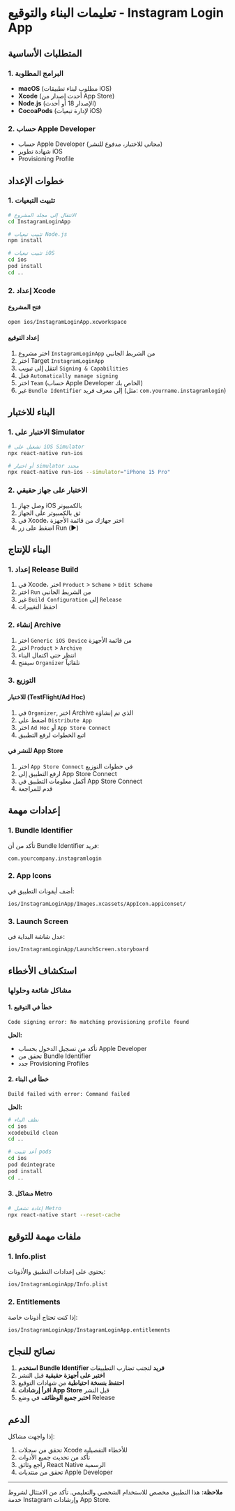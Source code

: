 # تعليمات البناء والتوقيع - Instagram Login App

## المتطلبات الأساسية

### 1. البرامج المطلوبة
- **macOS** (مطلوب لبناء تطبيقات iOS)
- **Xcode** (أحدث إصدار من App Store)
- **Node.js** (الإصدار 18 أو أحدث)
- **CocoaPods** (لإدارة تبعيات iOS)

### 2. حساب Apple Developer
- حساب Apple Developer (مجاني للاختبار، مدفوع للنشر)
- شهادة تطوير iOS
- Provisioning Profile

## خطوات الإعداد

### 1. تثبيت التبعيات
```bash
# الانتقال إلى مجلد المشروع
cd InstagramLoginApp

# تثبيت تبعيات Node.js
npm install

# تثبيت تبعيات iOS
cd ios
pod install
cd ..
```

### 2. إعداد Xcode

#### فتح المشروع
```bash
open ios/InstagramLoginApp.xcworkspace
```

#### إعداد التوقيع
1. اختر مشروع `InstagramLoginApp` من الشريط الجانبي
2. اختر Target `InstagramLoginApp`
3. انتقل إلى تبويب `Signing & Capabilities`
4. فعل `Automatically manage signing`
5. اختر `Team` (حساب Apple Developer الخاص بك)
6. غير `Bundle Identifier` إلى معرف فريد (مثل: `com.yourname.instagramlogin`)

## البناء للاختبار

### 1. الاختبار على Simulator
```bash
# تشغيل على iOS Simulator
npx react-native run-ios

# أو اختيار simulator محدد
npx react-native run-ios --simulator="iPhone 15 Pro"
```

### 2. الاختبار على جهاز حقيقي
1. وصل جهاز iOS بالكمبيوتر
2. ثق بالكمبيوتر على الجهاز
3. في Xcode، اختر جهازك من قائمة الأجهزة
4. اضغط على زر Run (▶️)

## البناء للإنتاج

### 1. إعداد Release Build
1. في Xcode، اختر `Product` > `Scheme` > `Edit Scheme`
2. اختر `Run` من الشريط الجانبي
3. غير `Build Configuration` إلى `Release`
4. احفظ التغييرات

### 2. إنشاء Archive
1. اختر `Generic iOS Device` من قائمة الأجهزة
2. اختر `Product` > `Archive`
3. انتظر حتى اكتمال البناء
4. سيفتح `Organizer` تلقائياً

### 3. التوزيع

#### للاختبار (TestFlight/Ad Hoc)
1. في `Organizer`, اختر Archive الذي تم إنشاؤه
2. اضغط على `Distribute App`
3. اختر `Ad Hoc` أو `App Store Connect`
4. اتبع الخطوات لرفع التطبيق

#### للنشر في App Store
1. اختر `App Store Connect` في خطوات التوزيع
2. ارفع التطبيق إلى App Store Connect
3. أكمل معلومات التطبيق في App Store Connect
4. قدم للمراجعة

## إعدادات مهمة

### 1. Bundle Identifier
تأكد من أن Bundle Identifier فريد:
```
com.yourcompany.instagramlogin
```

### 2. App Icons
أضف أيقونات التطبيق في:
```
ios/InstagramLoginApp/Images.xcassets/AppIcon.appiconset/
```

### 3. Launch Screen
عدل شاشة البداية في:
```
ios/InstagramLoginApp/LaunchScreen.storyboard
```

## استكشاف الأخطاء

### مشاكل شائعة وحلولها

#### 1. خطأ في التوقيع
```
Code signing error: No matching provisioning profile found
```
**الحل:**
- تأكد من تسجيل الدخول بحساب Apple Developer
- تحقق من Bundle Identifier
- جدد Provisioning Profiles

#### 2. خطأ في البناء
```
Build failed with error: Command failed
```
**الحل:**
```bash
# نظف البناء
cd ios
xcodebuild clean
cd ..

# أعد تثبيت pods
cd ios
pod deintegrate
pod install
cd ..
```

#### 3. مشاكل Metro
```bash
# إعادة تشغيل Metro
npx react-native start --reset-cache
```

## ملفات مهمة للتوقيع

### 1. Info.plist
يحتوي على إعدادات التطبيق والأذونات:
```
ios/InstagramLoginApp/Info.plist
```

### 2. Entitlements
إذا كنت تحتاج أذونات خاصة:
```
ios/InstagramLoginApp/InstagramLoginApp.entitlements
```

## نصائح للنجاح

1. **استخدم Bundle Identifier فريد** لتجنب تضارب التطبيقات
2. **اختبر على أجهزة حقيقية** قبل النشر
3. **احتفظ بنسخة احتياطية** من شهادات التوقيع
4. **اقرأ إرشادات App Store** قبل النشر
5. **اختبر جميع الوظائف** في وضع Release

## الدعم

إذا واجهت مشاكل:
1. تحقق من سجلات Xcode للأخطاء التفصيلية
2. تأكد من تحديث جميع الأدوات
3. راجع وثائق React Native الرسمية
4. تحقق من منتديات Apple Developer

---

**ملاحظة:** هذا التطبيق مخصص للاستخدام الشخصي والتعليمي. تأكد من الامتثال لشروط خدمة Instagram وإرشادات App Store.

